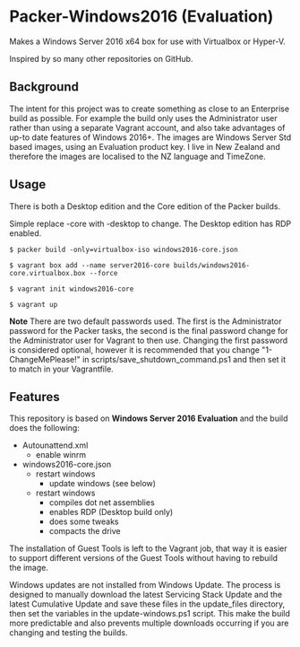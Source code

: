 # Packer-Windows2016 (Evaluation)

Makes a Windows Server 2016 x64 box for use with Virtualbox or Hyper-V.

Inspired by so many other repositories on GitHub.

## Background

The intent for this project was to create something as close to an Enterprise build as possible. For example the build only uses the Administrator user rather than using a separate Vagrant account, and also take advantages of up-to date features of Windows 2016+. The images are Windows Server Std based images, using an Evaluation product key. I live in New Zealand and therefore the images are localised to the NZ language and TimeZone.

## Usage

There is both a Desktop edition and the Core edition of the Packer builds.

Simple replace -core with -desktop to change. The Desktop edition has RDP enabled.

```
$ packer build -only=virtualbox-iso windows2016-core.json

$ vagrant box add --name server2016-core builds/windows2016-core.virtualbox.box --force

$ vagrant init windows2016-core

$ vagrant up
```

**Note** There are two default passwords used. The first is the Administrator password for the Packer tasks, the second is the final password change for the Administrator user for Vagrant to then use. Changing the first password is considered optional, however it is recommended that you change "1-ChangeMePlease!" in  scripts/save_shutdown_command.ps1 and then set it to match in your Vagrantfile.

## Features

This repository is based on **Windows Server 2016 Evaluation** and the build does the following:

* Autounattend.xml
  * enable winrm
* windows2016-core.json
  * restart windows
    * update windows (see below)
  * restart windows
    * compiles dot net assemblies
    * enables RDP (Desktop build only)
    * does some tweaks
    * compacts the drive

The installation of Guest Tools is left to the Vagrant job, that way it is easier to support different versions of the Guest Tools without having to rebuild the image.

Windows updates are not installed from Windows Update. The process is designed to manually download the latest Servicing Stack Update and the latest Cumulative Update and save these files in the update_files directory, then set the variables in the update-windows.ps1 script. This make the build more predictable and also prevents multiple downloads occurring if you are changing and testing the builds.
